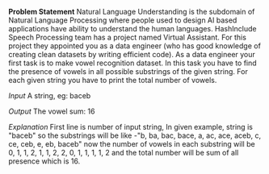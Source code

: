 
**Problem Statement** 
Natural Language Understanding is the subdomain of Natural Language Processing where people used to design AI based applications have ability to understand the human languages. HashInclude Speech Processing team has a project named Virtual Assistant. For this project they appointed you as a data engineer (who has good knowledge of creating clean datasets by writing efficient code). As a data engineer your first task is to make vowel recognition dataset. In this task you have to find the presence of vowels in all possible substrings of the given string. For each given string you have to print the total number of vowels. 

*Input* 
A string, eg: baceb 

*Output* 
The vowel sum: 16 

*Explanation* 
First line is number of input string, In given example, string is "baceb" so the substrings will be like -"b, ba, bac, bace, a, ac, ace, aceb, c, ce, ceb, e, eb, baceb" now the number of vowels in each substring will be 0, 1, 1, 2, 1, 1, 2, 2, 0, 1, 1, 1, 1, 2 and the total number will be sum of all presence which is 16. 


